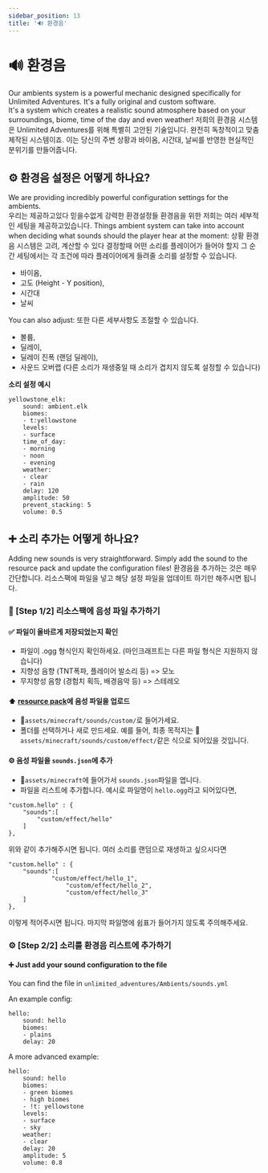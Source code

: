 ```yaml
---
sidebar_position: 13
title: '🔊 환경음'
---
```




# 🔊 **환경음**

Our ambients system is a powerful mechanic designed specifically for Unlimited Adventures. It's a fully original and custom software.\
It's a system which creates a realistic sound atmosphere based on your surroundings, biome, time of the day and even weather!
저희의 환경음 시스템은 Unlimited Adventures를 위해 특별히 고안된 기술입니다. 완전히 독창적이고 맞춤 제작된 시스템이죠.
이는 당신의 주변 상황과 바이옴, 시간대, 날씨를 반영한 현실적인 분위기를 만들어줍니다.


## ⚙ 환경음 설정은 어떻게 하나요?

We are providing incredibly powerful configuration settings for the ambients.\
우리는 제공하고있다 믿을수없게 강력한 환경설정들 환경음을 위한
저희는 여러 세부적인 세팅을 제공하고있습니다.
Things ambient system can take into account when deciding what sounds should the player hear at the moment:
상황 환경음 시스템은 고려, 계산할 수 있다 결정할때 어떤 소리를 플레이어가 들어야 할지 그 순간
세팅에서는 각 조건에 따라 플레이어에게 들려줄 소리를 설정할 수 있습니다.
- 바이옴,
- 고도 (Height - Y position),
- 시간대
- 날씨

You can also adjust:
또한 다른 세부사항도 조절할 수 있습니다.
- 볼륨,
- 딜레이,
- 딜레이 진폭 (랜덤 딜레이),
- 사운드 오버랩 (다른 소리가 재생중일 때 소리가 겹치지 않도록 설정할 수 있습니다)

**소리 설정 예시**
```
yellowstone_elk:
    sound: ambient.elk
    biomes:
    - t:yellowstone
    levels:
    - surface
    time_of_day:
    - morning
    - noon
    - evening
    weather:
    - clear
    - rain
    delay: 120
    amplitude: 50
    prevent_stacking: 5
    volume: 0.5
```




## ➕ 소리 추가는 어떻게 하나요?

Adding new sounds is very straightforward. Simply add the sound to the resource pack and update the configuration files!
환경음을 추가하는 것은 매우 간단합니다. 리소스팩에 파일을 넣고 해당 설정 파일을 업데이트 하기만 해주시면 됩니다.

### 🎨 [Step 1/2] 리소스팩에 음성 파일 추가하기

#### ✅ 파일이 올바르게 저장되었는지 확인
- 파일이 .ogg 형식인지 확인하세요. (마인크래프트는 다른 파일 형식은 지원하지 않습니다)
- 지향성 음향 (TNT폭파, 플레이어 발소리 등) => 모노
- 무지향성 음향 (경험치 획득, 배경음악 등) => 스테레오

#### ⬆️ [resource pack](resource-pack)에 음성 파일을 업로드
- 📁`assets/minecraft/sounds/custom/`로 들어가세요.
- 폴더를 선택하거나 새로 만드세요. 예를 들어, 최종 목적지는
📁`assets/minecraft/sounds/custom/effect/`같은 식으로 되어있을 것입니다.

#### ⚙ 음성 파일을 `sounds.json`에 추가
- 📁`assets/minecraft`에 들어가서 `sounds.json`파일을 엽니다.
- 파일을 리스트에 추가합니다. 예시로 파일명이 `hello.ogg`라고 되어있다면,

```
"custom.hello" : {
	"sounds":[
		"custom/effect/hello"
	]
},
```

위와 같이 추가해주시면 됩니다.
여러 소리를 랜덤으로 재생하고 싶으시다면

```
"custom.hello" : {
	"sounds":[
	        "custom/effect/hello_1",
                "custom/effect/hello_2",
                "custom/effect/hello_3"
	]
},
```

이렇게 적어주시면 됩니다.
마지막 파일명에 쉼표가 들어가지 않도록 주의해주세요.


### ⚙ [Step 2/2] 소리를 환경음 리스트에 추가하기

#### ➕ Just add your sound configuration to the file
You can find the file in `unlimited_adventures/Ambients/sounds.yml`

An example config:
```
hello:
    sound: hello
    biomes:
    - plains
    delay: 20
```

A more advanced example:
```
hello:
    sound: hello
    biomes:
    - green biomes
    - high biomes
    - !t: yellowstone
    levels:
    - surface
    - sky
    weather:
    - clear
    delay: 20
    amplitude: 5
    volume: 0.8
```
